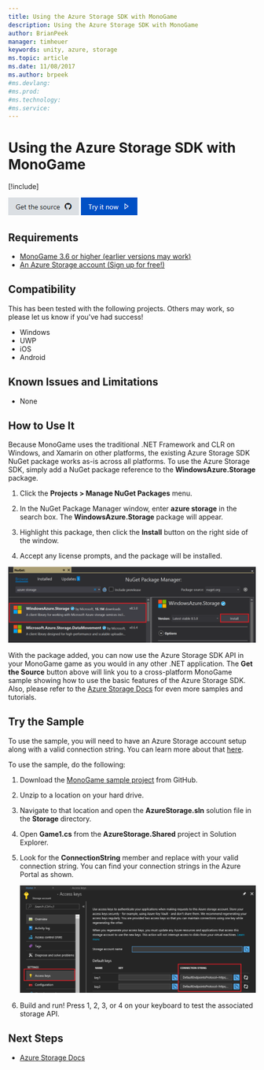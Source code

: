 ```yaml
---
title: Using the Azure Storage SDK with MonoGame
description: Using the Azure Storage SDK with MonoGame
author: BrianPeek
manager: timheuer
keywords: unity, azure, storage
ms.topic: article
ms.date: 11/08/2017
ms.author: brpeek
#ms.devlang: 
#ms.prod:
#ms.technology:
#ms.service:
---
```

# Using the Azure Storage SDK with MonoGame

[!include[](../../includes/header.md)]

[![Get the source](../../media/buttons/source2.png)](https://github.com/BrianPeek/azure-storage-net/tree/gamedev/Samples/GameDev/MonoGame/AzureStorage)
[![Try it now](../../media/buttons/try2.png)](https://github.com/BrianPeek/AzureSamples-MonoGame)

## Requirements

* [MonoGame 3.6 or higher (earlier versions may work)](http://www.monogame.net/)
* [An Azure Storage account (Sign up for free!)](https://azure.microsoft.com/en-us/free/)

## Compatibility

This has been tested with the following projects.  Others may work, so please let us know if you've had success!

* Windows
* UWP
* iOS
* Android

## Known Issues and Limitations

* None

## How to Use It

Because MonoGame uses the traditional .NET Framework and CLR on Windows, and Xamarin on other platforms, the existing Azure Storage SDK NuGet package works as-is across all platforms.  To use the Azure Storage SDK, simply add a NuGet package reference to the **WindowsAzure.Storage** package.

1. Click the **Projects > Manage NuGet Packages** menu.

1. In the NuGet Package Manager window, enter **azure storage** in the search box.  The **WindowsAzure.Storage** package will appear.

1. Highlight this package, then click the **Install** button on the right side of the window.

1. Accept any license prompts, and the package will be installed.

![nuget](media/monogame-storage-nuget.png)

With the package added, you can now use the Azure Storage SDK API in your MonoGame game as you would in any other .NET application.  The **Get the Source** button above will link you to a cross-platform MonoGame sample showing how to use the basic features of the Azure Storage SDK.  Also, please refer to the [Azure Storage Docs](https://docs.microsoft.com/azure/storage/) for even more samples and tutorials.

## Try the Sample

To use the sample, you will need to have an Azure Storage account setup along with a valid connection string.  You can learn more about that [here](https://docs.microsoft.com/en-us/azure/storage/common/storage-create-storage-account).

To use the sample, do the following:

1. Download the [MonoGame sample project](https://github.com/BrianPeek/AzureSamples-MonoGame) from GitHub.

1. Unzip to a location on your hard drive.

1. Navigate to that location and open the **AzureStorage.sln** solution file in the **Storage** directory.

1. Open **Game1.cs** from the **AzureStorage.Shared** project in Solution Explorer.

1. Look for the **ConnectionString** member and replace with your valid connection string.  You can find your connection strings in the Azure Portal as shown.

   ![Azure Storage Keys in Azure Porta](../media/storage-keys.png)

1. Build and run!  Press 1, 2, 3, or 4 on your keyboard to test the associated storage API.

## Next Steps

* [Azure Storage Docs](https://docs.microsoft.com/azure/storage/)
